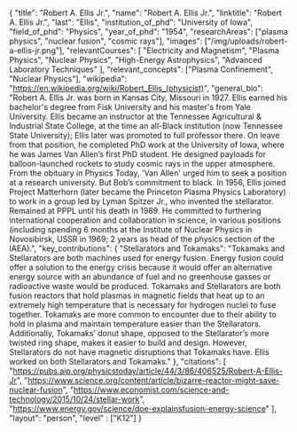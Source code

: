 {
  "title": "Robert A. Ellis Jr.",
  "name": "Robert A. Ellis Jr.",
  "linktitle": "Robert A. Ellis Jr.",
  "last": "Ellis",
  "institution_of_phd": "University of Iowa",
  "field_of_phd": "Physics",
  "year_of_phd": "1954",
  "researchAreas": ["plasma physics", "nuclear fusion", "cosmic rays"],
  "images": ["/img/uploads/robert-a-ellis-jr.png"],
  "relevantCourses": [
    "Electricity and Magnetism",
    "Plasma Physics",
    "Nuclear Physics",
    "High-Energy Astrophysics",
    "Advanced Laboratory Techniques"
  ],
  "relevant_concepts": ["Plasma Confinement", "Nuclear Physics"],
  "wikipedia": "https://en.wikipedia.org/wiki/Robert_Ellis_(physicist)",
  "general_bio": "Robert A. Ellis Jr. was born in Kansas City, Missouri in 1927. Ellis earned his bachelor's degree from Fisk University and his master's from Yale University. Ellis became an instructor at the Tennessee Agricultural & Industrial State College, at the time an all-Black institution (now Tennessee State University); Ellis later was promoted to full professor there. On leave from that position, he completed PhD work at the University of Iowa, where he was James Van Allen’s first PhD student. He designed payloads for balloon-launched rockets to study cosmic rays in the upper atmosphere. From the obituary in Physics Today, 'Van Allen' urged him to seek a position at a research university. But Bob’s commitment to black. In 1956, Ellis joined Project Matterhorn (later became the Princeton Plasma Physics Laboratory) to work in a group led by Lyman Spitzer Jr., who invented the stellarator. Remained at PPPL until his death in 1989. He committed to furthering international cooperation and collaboration in science, in various positions (including spending 6 months at the Institute of Nuclear Physics in Novosibirsk, USSR in 1969; 2 years as head of the physics section of the IAEA).",
  "key_contributions": {
    "Stellarators and Tokamaks": "Tokamaks and Stellarators are both machines used for energy fusion. Energy fusion could offer a solution to the energy crisis because it would offer an alternative energy source with an abundance of fuel and no greenhouse gasses or radioactive waste would be produced. Tokamaks and Stellarators are both fusion reactors that hold plasmas in magnetic fields that heat up to an extremely high temperature that is necessary for hydrogen nuclei to fuse together. Tokamaks are more common to encounter due to their ability to hold in plasma and maintain temperature easier than the Stellarators. Additionally, Tokamaks’ donut shape, opposed to the Stellarator’s more twisted ring shape, makes it easier to build and design. However, Stellarators do not have magnetic disruptions that Tokamaks have. Ellis worked on both Stellarators and Tokamaks."
  },
  "citations": [
    "https://pubs.aip.org/physicstoday/article/44/3/86/406525/Robert-A-Ellis-Jr",
    "https://www.science.org/content/article/bizarre-reactor-might-save-nuclear-fusion",
    "https://www.economist.com/science-and-technology/2015/10/24/stellar-work",
    "https://www.energy.gov/science/doe-explainsfusion-energy-science"
  ],
  "layout": "person",
  "level" : ["K12"]
}
